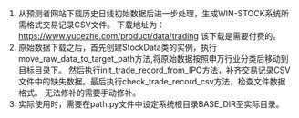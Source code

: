 1. 从预测者网站下载历史日线初始数据后进一步处理，生成WIN-STOCK系统所需格式交易记录CSV文件。
下载地址为：https://www.yucezhe.com/product/data/trading 该下载是需要付费的。
2. 原始数据下载之后，首先创建StockData类的实例，执行move_raw_data_to_target_path方法,将原始数据按照申万行业分类后移动到目标目录下。
然后执行init_trade_record_from_IPO方法，补齐交易记录CSV文件中的缺失数据。最后执行check_trade_record_csv方法，检查文件数据格式。
无法修补的需要手动修补。
3. 实际使用时，需要在path.py文件中设定系统根目录BASE_DIR至实际目录。